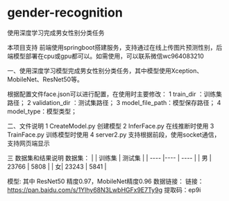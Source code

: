 # gender-recognition
使用深度学习完成男女性别分类任务

本项目支持 前端使用springboot搭建服务，支持通过在线上传图片预测性别，后端模型部署在cpu或gpu都可以。如需使用，可以联系微信wc964083210

一、使用深度学习模型完成男女性别分类任务，其中模型使用Xception、MobileNet、ResNet50等。

根据配置文件face.json可以进行配置，在使用时主要修改：
1 train_dir ：训练集路径；
2 validation_dir ：测试集路径；
3 model_file_path：模型保存路径；
4 model_type：模型类型；

二、文件说明
1 CreateModel.py 创建模型
2 InferFace.py  在线推断时使用
3 TrainFace.py   训练模型时使用
4 server2.py 支持根据前段，使用socket通信，支持网页端显示


三 数据集和结果说明
数据集：
|   | 训练集   | 测试集  |
| ---- |----  | ----  |
| 男 | 23766 | 5808 |
| 女| 23243  | 5841 |

模型: 其中 ResNet50 精度0.97，MobileNet精度0.96
数据链接：
链接：https://pan.baidu.com/s/1Ylhy68N3LwbHGFx9E7Ty9g 
提取码：ep9i
